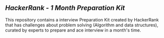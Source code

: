 ## _HackerRank - 1 Month Preparation Kit_

This repository contains a interview Preparation Kit created by HackerRank that has challenges about problem solving (Algorithm and data structures), curated by experts to prepare and ace interview in a month's time.
